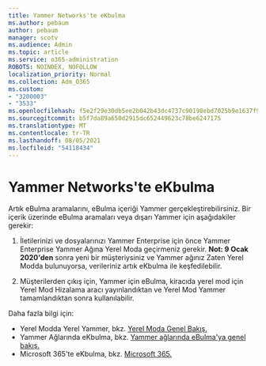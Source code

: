 ```yaml
---
title: Yammer Networks'te eKbulma
ms.author: pebaum
author: pebaum
manager: scotv
ms.audience: Admin
ms.topic: article
ms.service: o365-administration
ROBOTS: NOINDEX, NOFOLLOW
localization_priority: Normal
ms.collection: Adm_O365
ms.custom:
- "3200003"
- "3533"
ms.openlocfilehash: f5e2f29e30db5ee2b042b43dc4737c90198ebd7025b9e1637f922b655a1a3f83
ms.sourcegitcommit: b5f7da89a650d2915dc652449623c78be6247175
ms.translationtype: MT
ms.contentlocale: tr-TR
ms.lasthandoff: 08/05/2021
ms.locfileid: "54118434"
---
```

# <a name="ediscovery-in-yammer-networks"></a>Yammer Networks'te eKbulma

Artık eBulma aramalarını, eBulma içeriği Yammer gerçekleştirebilirsiniz.  Bir içerik üzerinde eBulma aramaları veya dışarı Yammer için aşağıdakiler gerekir:

1. İletilerinizi ve dosyalarınızı Yammer Enterprise için önce Yammer Enterprise Yammer Ağına Yerel Moda geçirmeniz gerekir. **Not: 9 Ocak 2020'den** sonra yeni bir müşteriysiniz ve Yammer ağınız Zaten Yerel Modda bulunuyorsa, verileriniz artık eKbulma ile keşfedilebilir.

2. Müşterilerden çıkış için, Yammer için eBulma, kiracıda yerel mod için Yerel Mod Hizalama aracı yayınlandıktan ve Yerel Mod Yammer tamamlandıktan sonra kullanılabilir.

Daha fazla bilgi için:

- Yerel Modda Yerel Yammer, bkz. [Yerel Moda Genel Bakış.](https://docs.microsoft.com/yammer/configure-your-yammer-network/overview-native-mode)
- Yammer Ağlarında eKbulma, bkz. [Yammer ağlarında eBulma'ya genel bakış.](https://docs.microsoft.com/yammer/manage-security-and-compliance/overview-of-ediscovery)
- Microsoft 365'te eKbulma, bkz. [Microsoft 365.](https://docs.microsoft.com/microsoft-365/compliance/ediscovery)
